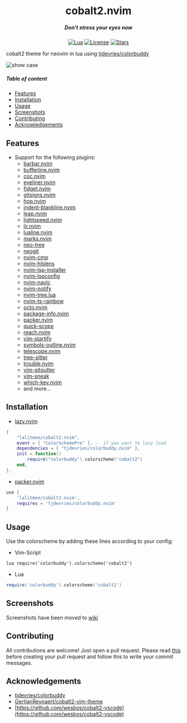 <div align="center">

# cobalt2.nvim

##### Don't stress your eyes now

[![Lua](https://img.shields.io/badge/Lua-blue.svg?style=for-the-badge&logo=lua)](http://www.lua.org)
[![License](https://img.shields.io/github/license/lalitmee/cobalt2.nvim?color=%23FFC600&style=for-the-badge)](https://github.com/lalitmee/cobalt2.nvim/blob/main/LICENSE)
[![Stars](https://img.shields.io/github/stars/lalitmee/cobalt2.nvim?style=for-the-badge)](https://github.com/lalitmee/cobalt2.nvim/stargazers)

</div>

cobalt2 theme for neovim in lua using [tjdevries/colorbuddy](https://github.com/tjdevries/colorbuddy.nvim)

![show case](https://user-images.githubusercontent.com/10762218/197936892-5b8179d2-567d-4e94-981f-7c0a8b0108c0.png "cobalt2 theme for lua and javascript")

##### Table of content

- [Features](#features)
- [Installation](#installation)
- [Usage](#usage)
- [Screenshots](#screenshots)
- [Contributing](#contributing)
- [Acknowledgements](#acknowledgements)

## Features

- Support for the following plugins:
  - [barbar.nvim](https://github.com/romgrk/barbar.nvim)
  - [bufferline.nvim](https://github.com/akinsho/bufferline.nvim)
  - [coc.nvim](https://github.com/neoclide/coc.nvim)
  - [eyeliner.nvim](https://github.com/jinh0/eyeliner.nvim)
  - [fidget.nvim](https://github.com/j-hui/fidget.nvim)
  - [gitsigns.nvim](https://github.com/lewis6991/gitsigns.nvim)
  - [hop.nvim](https://github.com/phaazon/hop.nvim)
  - [indent-blankline.nvim](https://github.com/lukas-reineke/indent-blankline.nvim)
  - [leap.nvim](https://github.com/ggandor/leap.nvim)
  - [lightspeed.nvim](https://github.com/ggandor/lightspeed.nvim)
  - [lir.nvim](https://github.com/tamago324/lir.nvim)
  - [lualine.nvim](https://github.com/nvim-lualine/lualine.nvim)
  - [marks.nvim](https://github.com/chentau/marks.nvim)
  - [neo-tree](https://github.com/nvim-neo-tree/neo-tree.nvim)
  - [neogit](https://github.com/TimUntersberger/neogit)
  - [nvim-cmp](https://github.com/hrsh7th/nvim-cmp)
  - [nvim-hlslens](https://github.com/kevinhwang91/nvim-hlslens)
  - [nvim-lsp-installer](https://github.com/williamboman/nvim-lsp-installer)
  - [nvim-lspconfig](https://github.com/neovim/nvim-lspconfig)
  - [nvim-navic](https://github.com/SmiteshP/nvim-navic)
  - [nvim-notify](https://github.com/rcarriga/nvim-notify)
  - [nvim-tree.lua](https://github.com/kyazdani42/nvim-tree.lua)
  - [nvim-ts-rainbow](https://github.com/p00f/nvim-ts-rainbow)
  - [octo.nvim](https://github.com/pwntester/octo.nvim)
  - [package-info.nvim](https://github.com/vuki656/package-info.nvim)
  - [packer.nvim](https://github.com/wbthomason/packer.nvim)
  - [quick-scope](https://github.com/unblevable/quick-scope)
  - [reach.nvim](https://github.com/toppair/reach.nvim)
  - [vim-startify](https://github.com/mhinz/vim-startify)
  - [symbols-outline.nvim](https://github.com/simrat39/symbols-outline.nvim)
  - [telescope.nvim](https://github.com/nvim-telescope/telescope.nvim)
  - [tree-sitter](https://github.com/tree-sitter/tree-sitter)
  - [trouble.nvim](https://github.com/folke/trouble.nvim)
  - [vim-gitgutter](https://github.com/airblade/vim-gitgutter)
  - [vim-sneak](https://github.com/justinmk/vim-sneak)
  - [which-key.nvim](https://github.com/folke/which-key.nvim)
  - and more...

## Installation

- [lazy.nvim](https://github.com/folke/lazy.nvim)

```lua
{
    "lalitmee/cobalt2.nvim",
    event = { "ColorSchemePre" }, -- if you want to lazy load
    dependencies = { "tjdevries/colorbuddy.nvim" },
    init = function()
        require("colorbuddy").colorscheme("cobalt2")
    end,
},
```

- [packer.nvim](https://github.com/wbthomason/packer.nvim)

```lua
use {
    'lalitmee/cobalt2.nvim',
    requires = 'tjdevries/colorbuddy.nvim'
}
```

## Usage

Use the colorscheme by adding these lines according to your config:

- Vim-Script

```vim
lua require('colorbuddy').colorscheme('cobalt2')
```

- Lua

```lua
require('colorbuddy').colorscheme('cobalt2')
```

## Screenshots

Screenshots have been moved to [wiki](https://github.com/lalitmee/cobalt2.nvim/wiki/Screenshots)

## Contributing

All contributions are welcome! Just open a pull request. Please read [this](https://cbea.ms/git-commit)
before creating your pull request and follow this to write your commit messages.

## Acknowledgements

- [tjdevries/colorbuddy](https://github.com/tjdevries/colorbuddy.nvim)
- [GertjanReynaert/cobalt2-vim-theme](https://github.com/GertjanReynaert/cobalt2-vim-theme)
- [https://github.com/wesbos/cobalt2-vscode](https://github.com/wesbos/cobalt2-vscode)
